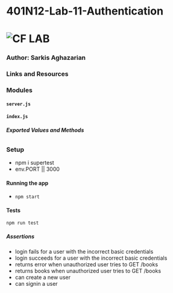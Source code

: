 # 401N12-Lab-11-Authentication
![CF](http://i.imgur.com/7v5ASc8.png) LAB
=================================================

### Author: Sarkis Aghazarian

### Links and Resources




### Modules
#### `server.js`
#### `index.js`
##### Exported Values and Methods

###### 



### Setup
* npm i supertest
* env.PORT || 3000


#### Running the app
* `npm start`

#### Tests
`npm run test`


##### Assertions
* login fails for a user with the incorrect basic credentials
* login succeeds for a user with the incorrect basic credentials
* returns error when unauthorized user tries to GET /books
* returns books when unauthorized user tries to GET /books
* can create a new user
* can signin a user